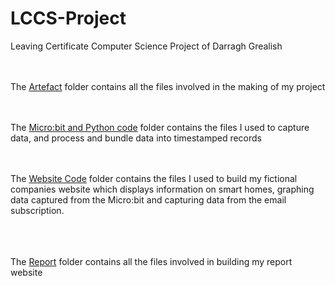 # LCCS-Project
Leaving Certificate Computer Science Project of Darragh Grealish

<br><br>The [Artefact](https://github.com/Darragh-Grealish/LCCS-Project/tree/main/Artefact) folder contains all the files involved in the making of my project 

<br><br>The [Micro:bit and Python code](https://github.com/Darragh-Grealish/LCCS-Project/tree/main/Artefact/Microbit%20and%20Python%20Code) folder contains the files I used to capture data, and process and bundle data into timestamped records 

<br><br>The [Website Code](https://github.com/Darragh-Grealish/LCCS-Project/tree/main/Artefact/Website%20Code) folder contains the files I used to build my fictional companies website which displays information on smart homes, graphing data captured from the Micro:bit and capturing data from the email subscription.


<br><br><br>The [Report](https://github.com/Darragh-Grealish/LCCS-Project/tree/main/Report) folder contains all the files involved in building my report website 
